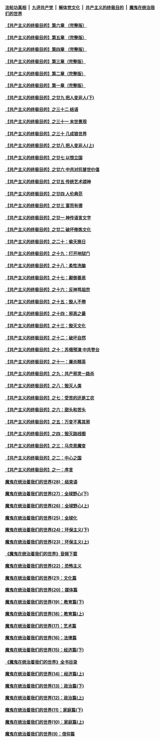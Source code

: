 ####  [法轮功真相](../../../../basic/blob/master/README.md?t=06051331) &nbsp;|&nbsp; [九评共产党](../../../../9ping.md/blob/master/README.md?t=06051331) &nbsp;|&nbsp; [解体党文化](../../../../jtdwh.md/blob/master/README.md?t=06051331)  &nbsp;|&nbsp; [共产主义的终极目的](../../../../gczydzjmd.md/blob/master/README.md?t=06051331) &nbsp;|&nbsp; [魔鬼在统治我们的世界](../../../../mgztzwmdsj.md/blob/master/README.md?t=06051331) 

#### [【共产主义的终极目的】第六章 （完整版）](../pages/nsc422/n11428913.md?t=06051331) 

#### [【共产主义的终极目的】第五章 （完整版）](../pages/nsc422/n11428912.md?t=06051331) 

#### [【共产主义的终极目的】第四章 （完整版）](../pages/nsc422/n11428907.md?t=06051331) 

#### [【共产主义的终极目的】第三章（完整版）](../pages/nsc422/n11428848.md?t=06051331) 

#### [【共产主义的终极目的】第二章（完整版）](../pages/nsc422/n11428831.md?t=06051331) 

#### [【共产主义的终极目的】第一章（完整版）](../pages/nsc422/n11417651.md?t=06051331) 

#### [【共产主义的终极目的】之廿九 把人变非人(下)](../pages/nsc422/n11344140.md?t=06051331) 

#### [【共产主义的终极目的】之三十二 结语](../pages/nsc422/n11360535.md?t=06051331) 

#### [【共产主义的终极目的】之三十一 末世景观](../pages/nsc422/n11351129.md?t=06051331) 

#### [【共产主义的终极目的】之三十 几成狼世界](../pages/nsc422/n11348280.md?t=06051331) 

#### [【共产主义的终极目的】之廿八 把人变非人(上)](../pages/nsc422/n11340492.md?t=06051331) 

#### [【共产主义的终极目的】之廿七 以恨立国](../pages/nsc422/n11336944.md?t=06051331) 

#### [【共产主义的终极目的】之廿六 中共对抗普世价值](../pages/nsc422/n11324785.md?t=06051331) 

#### [【共产主义的终极目的】之廿五 传统艺术颂神](../pages/nsc422/n11296396.md?t=06051331) 

#### [【共产主义的终极目的】之廿四 人伦典范](../pages/nsc422/n11296397.md?t=06051331) 

#### [【共产主义的终极目的】之廿三 富而有德](../pages/nsc422/n11283598.md?t=06051331) 

#### [【共产主义的终极目的】之廿一 神传语言文字](../pages/nsc422/n11263265.md?t=06051331) 

#### [【共产主义的终极目的】之廿二 破坏修炼文化](../pages/nsc422/n11245728.md?t=06051331) 

#### [【共产主义的终极目的】之二十：偷天换日](../pages/nsc422/n11238846.md?t=06051331) 

#### [【共产主义的终极目的】之十九：打开地狱门](../pages/nsc422/n11206376.md?t=06051331) 

#### [【共产主义的终极目的】之十八：柔性洗脑](../pages/nsc422/n11199994.md?t=06051331) 

#### [【共产主义的终极目的】之十七：颠倒善恶](../pages/nsc422/n11179782.md?t=06051331) 

#### [【共产主义的终极目的】之十六：反神骂祖宗](../pages/nsc422/n11166798.md?t=06051331) 

#### [【共产主义的终极目的】之十五：毁人不倦](../pages/nsc422/n11166792.md?t=06051331) 

#### [【共产主义的终极目的】之十四：邪恶之最](../pages/nsc422/n11150249.md?t=06051331) 

#### [【共产主义的终极目的】之十三：毁灭文化](../pages/nsc422/n11135227.md?t=06051331) 

#### [【共产主义的终极目的】之十二：破坏自然](../pages/nsc422/n11135214.md?t=06051331) 

#### [【共产主义的终极目的】之十：苏俄预演 中共登台](../pages/nsc422/n11118424.md?t=06051331) 

#### [【共产主义的终极目的】之十一：屠杀精英](../pages/nsc422/n11118442.md?t=06051331) 

#### [【共产主义的终极目的】之九：共产邪灵一路杀](../pages/nsc422/n11114139.md?t=06051331) 

#### [【共产主义的终极目的】之八：毁灭人类](../pages/nsc422/n11108503.md?t=06051331) 

#### [【共产主义的终极目的】之七：受苦的还是工农](../pages/nsc422/n11101809.md?t=06051331) 

#### [【共产主义的终极目的】之六：甜头和苦头](../pages/nsc422/n11096971.md?t=06051331) 

#### [【共产主义的终极目的】之五：万变不离其邪](../pages/nsc422/n11091285.md?t=06051331) 

#### [【共产主义的终极目的】之四：毁灭路线图](../pages/nsc422/n11086284.md?t=06051331) 

#### [【共产主义的终极目的】之三：马克思魔变](../pages/nsc422/n11061941.md?t=06051331) 

#### [【共产主义的终极目的】之二：中心之国](../pages/nsc422/n11047728.md?t=06051331) 

#### [【共产主义的终极目的】之一：序言](../pages/nsc422/n11086077.md?t=06051331) 

#### [魔鬼在统治着我们的世界(28)：结束语](../pages/nsc422/n10936246.md?t=06051331) 

#### [魔鬼在统治着我们的世界(27)：全球野心(下)](../pages/nsc422/n10928319.md?t=06051331) 

#### [魔鬼在统治着我们的世界(26)：全球野心(上)](../pages/nsc422/n10900318.md?t=06051331) 

#### [魔鬼在统治着我们的世界(25)：全球化](../pages/nsc422/n10788205.md?t=06051331) 

#### [魔鬼在统治着我们的世界(24)：环保主义(下)](../pages/nsc422/n10695307.md?t=06051331) 

#### [魔鬼在统治着我们的世界(23)：环保主义(上)](../pages/nsc422/n10688613.md?t=06051331) 

#### [《魔鬼在统治着我们的世界》音频下载](../pages/nsc422/n10635553.md?t=06051331) 

#### [魔鬼在统治着我们的世界(22)：恐怖主义](../pages/nsc422/n10614727.md?t=06051331) 

#### [魔鬼在统治着我们的世界(21)：文化篇](../pages/nsc422/n10597706.md?t=06051331) 

#### [魔鬼在统治着我们的世界(20)：媒体篇](../pages/nsc422/n10586579.md?t=06051331) 

#### [魔鬼在统治着我们的世界(19)：教育篇(下)](../pages/nsc422/n10564808.md?t=06051331) 

#### [魔鬼在统治着我们的世界(18)：教育篇(上)](../pages/nsc422/n10526970.md?t=06051331) 

#### [魔鬼在统治着我们的世界(17)：艺术篇](../pages/nsc422/n10499093.md?t=06051331) 

#### [魔鬼在统治着我们的世界(16)：法律篇](../pages/nsc422/n10485969.md?t=06051331) 

#### [魔鬼在统治着我们的世界(15)：经济篇(下)](../pages/nsc422/n10469975.md?t=06051331) 

#### [《魔鬼在统治着我们的世界》全书目录](../pages/nsc422/n10464261.md?t=06051331) 

#### [魔鬼在统治着我们的世界(14)：经济篇(上)](../pages/nsc422/n10457370.md?t=06051331) 

#### [魔鬼在统治着我们的世界(13)：政治篇(下)](../pages/nsc422/n10448270.md?t=06051331) 

#### [魔鬼在统治着我们的世界(12)：政治篇(上)](../pages/nsc422/n10444576.md?t=06051331) 

#### [魔鬼在统治着我们的世界(11)：家庭篇(下)](../pages/nsc422/n10440961.md?t=06051331) 

#### [魔鬼在统治着我们的世界(10)：家庭篇(上)](../pages/nsc422/n10435448.md?t=06051331) 

#### [魔鬼在统治着我们的世界(9)：信仰篇](../pages/nsc422/n10432159.md?t=06051331) 

